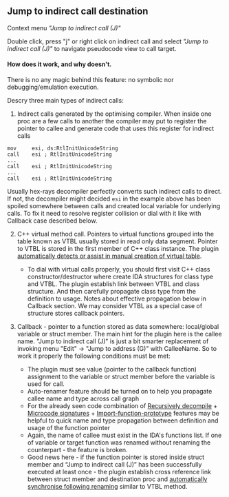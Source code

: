 ## Jump to indirect call destination
Context menu *"Jump to indirect call (J)"*

Double click, press "j" or right click on indirect call and select *"Jump to indirect call (J)"* to navigate pseudocode view to call target.

#### How does it work, and why doesn't.
There is no any magic behind this feature: no symbolic nor debugging/emulation execution. 

Descry three main types of indirect calls: 
1) Indirect calls generated by the optimising compiler. When inside one proc are a few calls to another the compiler may put to register the pointer to callee and generate code that uses this register for indirect calls
```
mov     esi, ds:RtlInitUnicodeString
call    esi ; RtlInitUnicodeString
...
call    esi ; RtlInitUnicodeString
...
call    esi ; RtlInitUnicodeString
```
Usually hex-rays decompiler perfectly converts such indirect calls to direct. If not, the decompiler might decided `esi` in the example above has been spoiled somewhere between calls and created local variable for underlying calls. To fix it need to resolve register collision or dial with it like with Callback case described below.

2) C++ virtual method call. Pointers to virtual functions grouped into the table known as VTBL usually stored in read only data segment. Pointer to VTBL is stored in the first member of C++ class instance. The plugin [automatically detects or assist in manual creation of virtual table](virtual-calls.md).
   * To dial with virtual calls properly, you should first visit C++ class constructor/destructor where create IDA structures for class type and VTBL. The plugin establish link between VTBL and class structure. And then carefully propagate class type from the definition to usage. Notes about effective propagation below in Callback section. We may consider VTBL as a special case of structure stores callback pointers.

3) Callback - pointer to a function stored as data somewhere: local/global variable or struct member. The main hint for the plugin here is the callee name. "Jump to indirect call (J)" is just a bit smarter replacement of invoking menu "Edit" -> "Jump to address (G)" with CalleeName.  So to work it properly the following conditions must be met:
   * The plugin must see value (pointer to the callback function) assignment to the variable or struct member before the variable is used for call.
   * Auto-renamer feature should be turned on to help you propagate callee name and type across call graph
   * For the already seen code combination of [Recursively decompile](recur-decomp.md) + [Microcode signatures](msig.md) + [Import-function-prototype](import_unf_types.md) features may be helpful to quick name and type propagation between definition and usage of the function pointer
   * Again, the name of callee must exist in the IDA's functions list. If one of variable or target function was renamed without renaming the counterpart - the feature is broken. 
   * Good news here - if the function pointer is stored inside struct member and “Jump to indirect call (J)” has been successfully executed at least once - the plugin establish cross reference link between struct member and destination proc and [automatically synchronise following renaming](rename-recast.md) similar to VTBL method.
